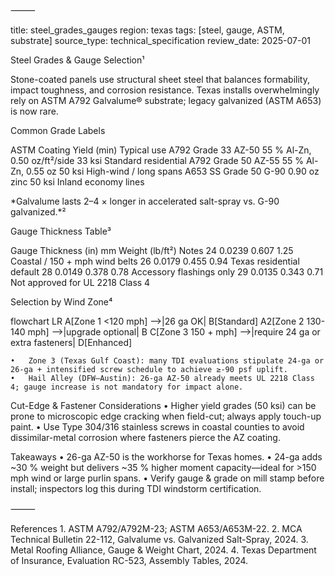 
⸻

title: steel_grades_gauges
region: texas
tags: [steel, gauge, ASTM, substrate]
source_type: technical_specification
review_date: 2025-07-01

Steel Grades & Gauge Selection¹

Stone-coated panels use structural sheet steel that balances formability, impact toughness, and corrosion resistance. Texas installs overwhelmingly rely on ASTM A792 Galvalume® substrate; legacy galvanized (ASTM A653) is now rare.

Common Grade Labels

ASTM	Coating	Yield (min)	Typical use
A792 Grade 33 AZ-50	55 % Al-Zn, 0.50 oz/ft²/side	33 ksi	Standard residential
A792 Grade 50 AZ-55	55 % Al-Zn, 0.55 oz	50 ksi	High-wind / long spans
A653 SS Grade 50 G-90	0.90 oz zinc	50 ksi	Inland economy lines

*Galvalume lasts 2–4 × longer in accelerated salt-spray vs. G-90 galvanized.*²

Gauge Thickness Table³

Gauge	Thickness (in)	mm	Weight (lb/ft²)	Notes
24	0.0239	0.607	1.25	Coastal / 150 + mph wind belts
26	0.0179	0.455	0.94	Texas residential default
28	0.0149	0.378	0.78	Accessory flashings only
29	0.0135	0.343	0.71	Not approved for UL 2218 Class 4

Selection by Wind Zone⁴

flowchart LR
    A[Zone 1 <120 mph] -->|26 ga OK| B[Standard]
    A2[Zone 2 130-140 mph] -->|upgrade optional| B
    C[Zone 3 150 + mph] -->|require 24 ga or extra fasteners| D[Enhanced]

	•	Zone 3 (Texas Gulf Coast): many TDI evaluations stipulate 24-ga or 26-ga + intensified screw schedule to achieve ≥-90 psf uplift.
	•	Hail Alley (DFW–Austin): 26-ga AZ-50 already meets UL 2218 Class 4; gauge increase is not mandatory for impact alone.

Cut-Edge & Fastener Considerations
	•	Higher yield grades (50 ksi) can be prone to microscopic edge cracking when field-cut; always apply touch-up paint.
	•	Use Type 304/316 stainless screws in coastal counties to avoid dissimilar-metal corrosion where fasteners pierce the AZ coating.

Takeaways
	•	26-ga AZ-50 is the workhorse for Texas homes.
	•	24-ga adds ~30 % weight but delivers ~35 % higher moment capacity—ideal for >150 mph wind or large purlin spans.
	•	Verify gauge & grade on mill stamp before install; inspectors log this during TDI windstorm certification.

⸻

References
	1.	ASTM A792/A792M-23; ASTM A653/A653M-22.
	2.	MCA Technical Bulletin 22-112, Galvalume vs. Galvanized Salt-Spray, 2024.
	3.	Metal Roofing Alliance, Gauge & Weight Chart, 2024.
	4.	Texas Department of Insurance, Evaluation RC-523, Assembly Tables, 2024.
